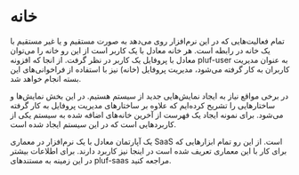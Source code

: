 # خانه

تمام فعالیت‌هایی که در این نرم‌افزار روی می‌دهد به صورت مستقیم و یا غیر مستقیم با یک خانه در رابطه است. هر خانه معادل با یک کاربر است از این رو خانه را می‌توان معادل با پروفایل یک کاربر در نظر گرفت. از انجا که افزونه pluf-user به عنوان مدیریت کاربران به کار گرفته می‌شود، مدیریت پروفایل (خانه) نیز با استفاده از فراخوانی‌های این بسته انجام خواهد شد.

در برخی مواقع نیاز به ایجاد نمایش‌هایی جدید از سیستم هستیم. در این بخش نمایش‌ها و ساختارهایی را تشریح کرده‌ایم که علاوه بر ساختارهای مدیریت پروفایل به کار گرفته می‌شود. برای نمونه ایجاد یک فهرست از آخرین خانه‌های اضافه شده به سیستم یکی از کاربردهایی است که در این سیستم ایجاد شده است.

یک آپارتمان معادل با یک نرم‌افزار در معماری SaaS است. از این رو تمام ابزارهایی که برای کار با این معماری تعریف شده است در اینجا نیز کاربرد دارند. برای اطلاعات بیشتر در این زمینه به مستندهای pluf-saas مراجعه کنید.